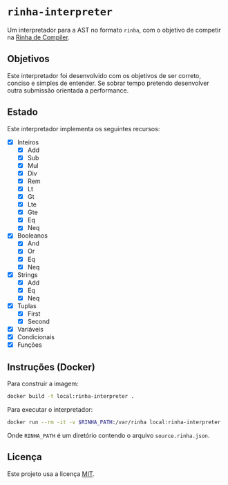 # `rinha-interpreter`

Um interpretador para a AST no formato `rinha`, com o objetivo de
competir na [Rinha de Compiler][rinha].

[rinha]: https://github.com/aripiprazole/rinha-de-compiler

## Objetivos

Este interpretador foi desenvolvido com os objetivos de ser correto,
conciso e simples de entender. Se sobrar tempo pretendo desenvolver
outra submissão orientada a performance.

## Estado

Este interpretador implementa os seguintes recursos:

- [X] Inteiros
    - [X] Add
    - [X] Sub
    - [X] Mul
    - [X] Div
    - [X] Rem
    - [X] Lt
    - [X] Gt
    - [X] Lte
    - [X] Gte
    - [X] Eq
    - [X] Neq
- [X] Booleanos
    - [X] And
    - [X] Or
    - [X] Eq
    - [X] Neq
- [X] Strings
    - [X] Add
    - [X] Eq
    - [X] Neq
- [X] Tuplas
    - [X] First
    - [X] Second
- [X] Variáveis
- [X] Condicionais
- [X] Funções

## Instruções (Docker)

Para construir a imagem:
```bash
docker build -t local:rinha-interpreter .
```

Para executar o interpretador:
```bash
docker run --rm -it -v $RINHA_PATH:/var/rinha local:rinha-interpreter
```
Onde `RINHA_PATH` é um diretório contendo o arquivo `source.rinha.json`.

## Licença

Este projeto usa a licença [MIT](LICENSE).
